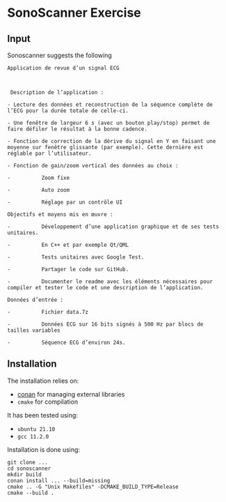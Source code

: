 # SonoScanner Exercise

## Input

Sonoscanner suggests the following

```
Application de revue d’un signal ECG

 

 Description de l’application :

- Lecture des données et reconstruction de la séquence complète de l’ECG pour la durée totale de celle-ci.

- Une fenêtre de largeur 6 s (avec un bouton play/stop) permet de faire défiler le résultat à la bonne cadence.

- Fonction de correction de la dérive du signal en Y en faisant une moyenne sur fenêtre glissante (par exemple). Cette dernière est réglable par l’utilisateur.

- Fonction de gain/zoom vertical des données au choix :

-          Zoom fixe

-          Auto zoom

-          Réglage par un contrôle UI

Objectifs et moyens mis en œuvre :

-          Développement d’une application graphique et de ses tests unitaires.

-          En C++ et par exemple Qt/QML

-          Tests unitaires avec Google Test.

-          Partager le code sur GitHub.

-          Documenter le readme avec les éléments nécessaires pour compiler et tester le code et une description de l’application.

Données d’entrée :

-          Fichier data.7z

-          Données ECG sur 16 bits signés à 500 Hz par blocs de tailles variables

-          Séquence ECG d’environ 24s.
```

## Installation

The installation relies on:

* [conan](https://conan.io/) for managing external libraries
* `cmake` for compilation

It has been tested using:
* `ubuntu 21.10`
* `gcc 11.2.0`

Installation is done using:

```
git clone ...
cd sonoscanner
mkdir build
conan install ... --build=missing
cmake .. -G "Unix Makefiles" -DCMAKE_BUILD_TYPE=Release
cmake --build .
```
